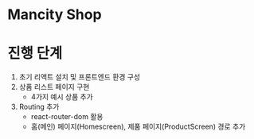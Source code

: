 # Mancity Shop

# 진행 단계

1. 초기 리액트 설치 및 프론트엔드 환경 구성
2. 상품 리스트 페이지 구현
   - 4가지 예시 상품 추가
3. Routing 추가
   - react-router-dom 활용
   - 홈(메인) 페이지(Homescreen), 제품 페이지(ProductScreen) 경로 추가
